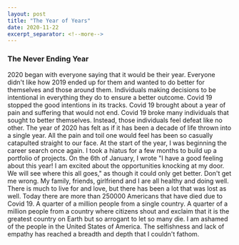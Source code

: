 ```yaml
---
layout: post
title: "The Year of Years"
date: 2020-11-22
excerpt_separator: <!--more-->
---
```


### The Never Ending Year
2020 began with everyone saying that it would be their year. Everyone didn't like how 2019 ended up for them and wanted to do better for themselves and those around them. Individuals making decisions to be intentional in everything they do to ensure a better outcome. Covid 19 stopped the good intentions in its tracks. Covid 19 brought about a year of pain and suffering that would not end. Covid 19 broke many individuals that sought to better themselves.<!--more--> Instead, those individuals feel defeat like no other. The year of 2020 has felt as if it has been a decade of life thrown into a single year. All the pain and toil one would feel has been so casually catapulted straight to our face. At the start of the year, I was beginning the career search once again. I took a hiatus for a few months to build up a portfolio of projects. On the 6th of January, I wrote "I have a good feeling about this year! I am excited about the opportunities knocking at my door. We will see where this all goes," as though it could only get better. Don't get me wrong. My family, friends, girlfriend and I are all healthy and doing well. There is much to live for and love, but there has been a lot that was lost as well. Today there are more than 250000 Americans that have died due to Covid 19. A quarter of a million people from a single country. A quarter of a million people from a country where citizens shout and exclaim that it is the greatest country on Earth but so arrogant to let so many die. I am ashamed of the people in the United States of America. The selfishness and lack of empathy has reached a breadth and depth that I couldn't fathom.
